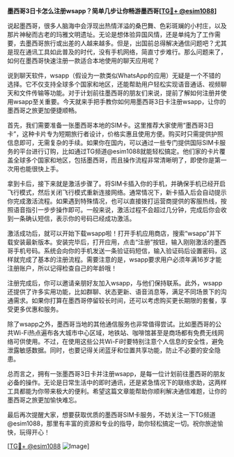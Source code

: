 **墨西哥3日卡怎么注册wsapp？简单几步让你畅游墨西哥[[TG💪+ @esim1088](https://t.me/s/esim1088)]**

说起墨西哥，很多人脑海中会浮现出热情洋溢的桑巴舞、色彩斑斓的小村庄，以及那片神秘而古老的玛雅文明遗址。无论是想体验异国风情，还是单纯为了工作需要，去墨西哥旅行或出差的人越来越多。但是，出国前总得解决通信问题吧？尤其是现在通讯工具如此普及的时代，没有手机网络，简直寸步难行。那么问题来了，如何在墨西哥快速注册一款适合本地使用的聊天应用呢？

说到聊天软件，wsapp（假设为一款类似WhatsApp的应用）无疑是一个不错的选择。它不仅支持全球多个国家和地区，还能帮助用户轻松实现语音通话、视频聊天和文件传输等功能。对于计划前往墨西哥的朋友们来说，提前了解如何注册并使用wsapp至关重要。今天就来手把手教你如何用墨西哥3日卡注册wsapp，让你的墨西哥之旅更加便捷顺畅。

首先，我们需要准备一张墨西哥本地的SIM卡。这里推荐大家使用“墨西哥3日卡”，这种卡片专为短期旅行者设计，价格实惠且使用方便。购买时只需提供护照信息即可，无需复杂的手续。如果你在国内，可以通过一些专门提供国际SIM卡服务的平台进行订购，比如通过TG频道@esim1088就能轻松搞定。他们家的卡片覆盖全球多个国家和地区，包括墨西哥，而且操作流程非常清晰明了，即使你是第一次用也能很快上手。

拿到卡后，接下来就是激活步骤了。将SIM卡插入你的手机，并确保手机已经开启飞行模式，然后关闭飞行模式重新连接网络。通常情况下，新卡插入后会自动提示你完成激活流程。如果遇到特殊情况，也可以直接拨打运营商提供的客服热线，按照语音指引一步步操作即可。一般来说，激活过程不会超过几分钟，完成后你会收到一条确认短信，表示你的号码已经成功激活。

激活成功后，就可以开始下载wsapp啦！打开手机应用商店，搜索“wsapp”并下载安装最新版本。安装完毕后，打开应用，点击“注册”按钮，输入刚刚激活的墨西哥手机号码。系统会向你的手机发送一条验证码短信，输入验证码后设置密码，这样就完成了基本的注册流程。需要注意的是，wsapp要求用户必须年满16岁才能注册账户，所以记得检查自己的年龄哦！

注册完成后，你可以邀请亲朋好友加入wsapp，与他们保持联系。此外，wsapp还提供了许多实用功能，比如群聊、状态更新、语音消息等，满足不同场景下的沟通需求。如果你打算在墨西哥停留较长时间，还可以考虑购买更长期限的套餐，享受更多优惠和服务。

除了wsapp之外，墨西哥当地的其他通信服务也非常值得尝试。比如墨西哥的公共Wi-Fi热点遍布各大城市中心区域，地铁站、咖啡馆甚至是商场都有免费无线网络可供使用。不过，在使用这些公共Wi-Fi时要特别注意个人信息的安全性，避免泄露敏感数据。同时，也要记得关闭蓝牙和位置共享功能，防止不必要的安全隐患。

总而言之，拥有一张墨西哥3日卡并注册wsapp，是每一位计划前往墨西哥的朋友必备的操作。无论是日常生活中的即时通讯，还是紧急情况下的联络求助，这两样工具都能为你带来极大的便利。希望这篇文章能帮助你顺利解决通信难题，让你的墨西哥之旅更加愉快难忘。

最后再次提醒大家，想要获取优质的墨西哥SIM卡服务，不妨关注一下TG频道@esim1088，那里有丰富的资源和专业的指导，助你轻松搞定一切。祝你旅途愉快，玩得开心！

[[TG💪+ @esim1088](https://t.me/s/esim1088) ![Image](https://i.postimg.cc/4NQfJmqS/Snipaste-2025-05-13-00-14-12.png)]